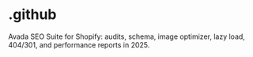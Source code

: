 # .github
Avada SEO Suite for Shopify: audits, schema, image optimizer, lazy load, 404/301, and performance reports in 2025.
